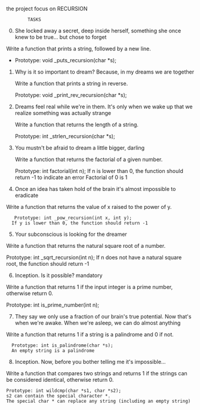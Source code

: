 the project focus on RECURSION 


            TASKS
  0. She locked away a secret, deep inside herself, something she once knew to be true... but chose to forget

   Write a function that prints a string, followed by a new line.

   - Prototype: void _puts_recursion(char *s);

 1. Why is it so important to dream? Because, in my dreams we are together
 
     Write a function that prints a string in reverse.

       Prototype: void _print_rev_recursion(char *s);

  2. Dreams feel real while we're in them. It's only when we wake up that we realize something was actually strange
         
     Write a function that returns the length of a string.

      Prototype: int _strlen_recursion(char *s);

  3. You mustn't be afraid to dream a little bigger, darling

     Write a function that returns the factorial of a given number.

      Prototype: int factorial(int n);
      If n is lower than 0, the function should return -1 to indicate an error
      Factorial of 0 is 1

  4. Once an idea has taken hold of the brain it's almost impossible to eradicate

  Write a function that returns the value of x raised to the power of y.

       Prototype: int _pow_recursion(int x, int y);
      If y is lower than 0, the function should return -1

  5. Your subconscious is looking for the dreamer

   Write a function that returns the natural square root of a number.

 Prototype: int _sqrt_recursion(int n);
 If n does not have a natural square root, the function should return -1

 6. Inception. Is it possible? mandatory

   Write a function that returns 1 if the input integer is a prime number, otherwise return 0.

   Prototype: int is_prime_number(int n);

 7. They say we only use a fraction of our brain's true potential. Now that's when we're awake. When we're asleep, we can do almost anything
 
  Write a function that returns 1 if a string is a palindrome and 0 if not.

      Prototype: int is_palindrome(char *s);
      An empty string is a palindrome
 
 8. Inception. Now, before you bother telling me it's impossible...

  Write a function that compares two strings and returns 1 if the strings can be considered identical, otherwise return 0.

    Prototype: int wildcmp(char *s1, char *s2);
    s2 can contain the special character *.
    The special char * can replace any string (including an empty string)


